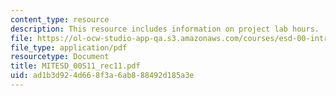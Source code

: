 ```yaml
---
content_type: resource
description: This resource includes information on project lab hours.
file: https://ol-ocw-studio-app-qa.s3.amazonaws.com/courses/esd-00-introduction-to-engineering-systems-spring-2011/ad1b3d924d668f3a6ab888492d185a3e_MITESD_00S11_rec11.pdf
file_type: application/pdf
resourcetype: Document
title: MITESD_00S11_rec11.pdf
uid: ad1b3d92-4d66-8f3a-6ab8-88492d185a3e
---
```

